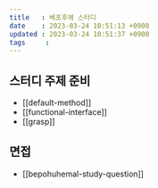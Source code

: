 ```yaml
---
title   : 베포후헤 스터디
date    : 2023-03-24 10:51:13 +0900
updated : 2023-03-24 10:51:37 +0900
tags     : 
---
```


## 스터디 주제 준비

- [[default-method]]
- [[functional-interface]]
- [[grasp]]

## 면접
- [[bepohuhemal-study-question]]